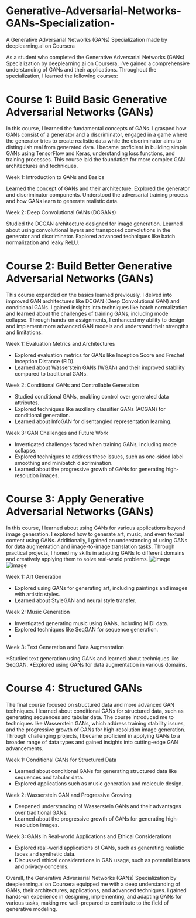 # Generative-Adversarial-Networks-GANs-Specialization-
A Generative Adversarial Networks (GANs) Specialization made by deeplearning.ai on Coursera

As a student who completed the Generative Adversarial Networks (GANs) Specialization by deeplearning.ai on Coursera, I've gained a comprehensive understanding of GANs and their applications. Throughout the specialization, I learned the following courses:

# Course 1: Build Basic Generative Adversarial Networks (GANs)
In this course, I learned the fundamental concepts of GANs. I grasped how GANs consist of a generator and a discriminator, engaged in a game where the generator tries to create realistic data while the discriminator aims to distinguish real from generated data. I became proficient in building simple GANs using TensorFlow and Keras, understanding loss functions, and training processes. This course laid the foundation for more complex GAN architectures and techniques.

Week 1: Introduction to GANs and Basics

Learned the concept of GANs and their architecture.
Explored the generator and discriminator components.
Understood the adversarial training process and how GANs learn to generate realistic data.

Week 2: Deep Convolutional GANs (DCGANs)

Studied the DCGAN architecture designed for image generation.
Learned about using convolutional layers and transposed convolutions in the generator and discriminator.
Explored advanced techniques like batch normalization and leaky ReLU.

# Course 2: Build Better Generative Adversarial Networks (GANs)
This course expanded on the basics learned previously. I delved into improved GAN architectures like DCGAN (Deep Convolutional GAN) and conditional GANs. I gained insights into techniques like batch normalization and learned about the challenges of training GANs, including mode collapse. Through hands-on assignments, I enhanced my ability to design and implement more advanced GAN models and understand their strengths and limitations.

Week 1: Evaluation Metrics and Architectures

* Explored evaluation metrics for GANs like Inception Score and Frechet Inception Distance (FID).
* Learned about Wasserstein GANs (WGAN) and their improved stability compared to traditional GANs.

Week 2: Conditional GANs and Controllable Generation

* Studied conditional GANs, enabling control over generated data attributes.
* Explored techniques like auxiliary classifier GANs (ACGAN) for conditional generation.
* Learned about InfoGAN for disentangled representation learning.

Week 3:  GAN Challenges and Future Work

* Investigated challenges faced when training GANs, including mode collapse.
* Explored techniques to address these issues, such as one-sided label smoothing and minibatch discrimination.
* Learned about the progressive growth of GANs for generating high-resolution images.
  
# Course 3: Apply Generative Adversarial Networks (GANs)
In this course, I learned about using GANs for various applications beyond image generation. I explored how to generate art, music, and even textual content using GANs. Additionally, I gained an understanding of using GANs for data augmentation and image-to-image translation tasks. Through practical projects, I honed my skills in adapting GANs to different domains and creatively applying them to solve real-world problems.
![image](https://github.com/HayLahav/Generative-Adversarial-Networks-GANs-Specialization-/assets/111200362/6f797d09-5253-4217-8d7d-c1f8e9130bf0)   ![image](https://github.com/HayLahav/Generative-Adversarial-Networks-GANs-Specialization-/assets/111200362/0fe07274-6c80-43a3-83b8-fbacf97d4362)


Week 1: Art Generation

* Explored using GANs for generating art, including paintings and images with artistic styles.
* Learned about StyleGAN and neural style transfer.
  
Week 2: Music Generation

* Investigated generating music using GANs, including MIDI data.
* Explored techniques like SeqGAN for sequence generation.
* 
Week 3: Text Generation and Data Augmentation

*Studied text generation using GANs and learned about techniques like SeqGAN.
*Explored using GANs for data augmentation in various domains.

# Course 4: Structured GANs
The final course focused on structured data and more advanced GAN techniques. I learned about conditional GANs for structured data, such as generating sequences and tabular data. The course introduced me to techniques like Wasserstein GANs, which address training stability issues, and the progressive growth of GANs for high-resolution image generation. Through challenging projects, I became proficient in applying GANs to a broader range of data types and gained insights into cutting-edge GAN advancements.

Week 1: Conditional GANs for Structured Data

* Learned about conditional GANs for generating structured data like sequences and tabular data.
* Explored applications such as music generation and molecule design.
  
Week 2: Wasserstein GAN and Progressive Growing

* Deepened understanding of Wasserstein GANs and their advantages over traditional GANs.
* Learned about the progressive growth of GANs for generating high-resolution images.
  
Week 3: GANs in Real-world Applications and Ethical Considerations

* Explored real-world applications of GANs, such as generating realistic faces and synthetic data.
* Discussed ethical considerations in GAN usage, such as potential biases and privacy concerns.


Overall, the Generative Adversarial Networks (GANs) Specialization by deeplearning.ai on Coursera equipped me with a deep understanding of GANs, their architectures, applications, and advanced techniques. I gained hands-on experience in designing, implementing, and adapting GANs for various tasks, making me well-prepared to contribute to the field of generative modeling.
